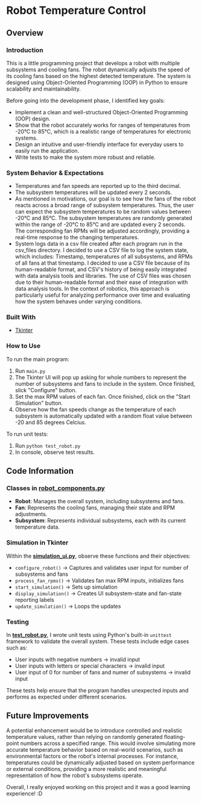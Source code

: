 # Robot Temperature Control

## Overview
### Introduction
This is a little programming project that develops a robot with multiple subsystems and cooling fans. The robot dynamically adjusts the speed of its cooling fans based on the highest detected temperature. The system is designed using Object-Oriented Programming (OOP) in Python to ensure scalability and maintainability.

Before going into the development phase, I identified key goals:
- Implement a clean and well-structured Object-Oriented Programming (OOP) design.
- Show that the robot accurately works for ranges of temperatures from -20°C to 85°C, which is a realistic range of temperatures for electronic systems. 
- Design an intuitive and user-friendly interface for everyday users to easily run the application.
- Write tests to make the system more robust and reliable. 

### System Behavior & Expectations
- Temperatures and fan speeds are reported up to the third decimal. 
- The subsystem temperatures will be updated every 2 seconds.
- As mentioned in motivations, our goal is to see how the fans of the robot reacts across a broad range of subsystem temperatures. Thus, the user can expect the subsystem temperatures to be random values between 
-20°C and 85°C. The subsystem temperatures are randomly generated within the range of -20°C to 85°C and are updated every 2 seconds. The corresponding fan RPMs will be adjusted accordingly, providing a real-time response to the changing temperatures.
- System logs data in a csv file created after each program run in the csv_files directory. I decided to use a CSV file to log the system state, which includes: Timestamp, temperatures of all subsystems, and RPMs of all fans at that timestamp. I decided to use a CSV file because of its human-readable format, and CSV's history of being easily integrated with data analysis tools and libraries. The use of CSV files was chosen due to their human-readable format and their ease of integration with data analysis tools. In the context of robotics, this approach is particularly useful for analyzing performance over time and evaluating how the system behaves under varying conditions.

### Built With
- [Tkinter](https://docs.python.org/3/library/tkinter.html)

### How to Use
To run the main program:
1. Run `main.py`
2. The Tkinter UI will pop up asking for whole numbers to represent the number of subsystems and fans to include in the system. Once finished, slick "Configure" button.
3. Set the max RPM values of each fan. Once finished, click on the "Start Simulation" button.
4. Observe how the fan speeds change as the temperature of each subsystem is automatically updated with a random float value between -20 and 85 degrees Celcius.

To run unit tests:
1. Run `python test_robot.py`
2. In console, observe test results.

## Code Information
### Classes in [**robot_components.py**](robot_components.py)
- **Robot**: Manages the overall system, including subsystems and fans.
- **Fan**: Represents the cooling fans, managing their state and RPM adjustments.
- **Subsystem**: Represents individual subsystems, each with its current temperature data.

### Simulation in Tkinter
Within the [**simulation_ui.py**](simulation_ui.py), observe these functions and their objectives:
- `configure_robot()` → Captures and validates user input for number of subsystems and fans
- `process_fan_rpms()` → Validates fan max RPM inputs, initializes fans
- `start_simulation()` → Sets up simulation
- `display_simulation()` → Creates UI subsystem-state and fan-state reporting labels
- `update_simulation()` → Loops the updates

### Testing
In [**test_robot.py**](test_robot.py), I wrote unit tests using Python's built-in `unittest` framework to validate the overall system. These tests include edge cases such as:
- User inputs with negative numbers → invalid input
- User inputs with letters or special characters → invalid input
- User input of 0 for number of fans and numer of subsystems → invalid input

These tests help ensure that the program handles unexpected inputs and performs as expected under different scenarios.

## Future Improvements
A potential enhancement would be to introduce controlled and realistic temperature values, rather than relying on randomly generated floating-point numbers across a specified range. This would involve simulating more accurate temperature behavior based on real-world scenarios, such as environmental factors or the robot's internal processes. For instance, temperatures could be dynamically adjusted based on system performance or external conditions, providing a more realistic and meaningful representation of how the robot's subsystems operate.

Overall, I really enjoyed working on this project and it was a good learning experience! :D
